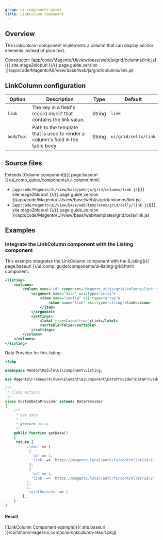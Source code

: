 ```yaml
---
group: ui-components-guide
title: LinkColumn component
---
```


## Overview

The LinkColumn component implements a column that can display anchor elements instead of plain text.

Constructor: [app/code/Magento/Ui/view/base/web/js/grid/columns/link.js]({{ site.mage2bloburl }}/{{ page.guide_version }}/app/code/Magento/Ui/view/base/web/js/grid/columns/link.js)

## LinkColumn configuration

| Option | Description | Type | Default |
| --- | --- | --- | --- |
| `link` | The key in a field's record object that contains the link value. | String | `link` |
| `bodyTmpl` | Path to the template that is used to render a column's field in the table body. | String | `ui/grid/cells/link` |

## Source files

Extends [Column component]({{ page.baseurl }}/ui_comp_guide/components/ui-column.html)

-  [`app/code/Magento/Ui/view/base/web/js/grid/columns/link.js`]({{ site.mage2bloburl }}/{{ page.guide_version }}/app/code/Magento/Ui/view/base/web/js/grid/columns/link.js)
-  [`app/code/Magento/Ui/view/base/web/templates/grid/cells/link.js`]({{ site.mage2bloburl }}/{{ page.guide_version }}/app/code/Magento/Ui/view/base/web/templates/grid/cells/link.js)

## Examples

### Integrate the LinkColumn component with the Listing component

This example integrates the LinkColumn component with the [Listing]({{ page.baseurl }}/ui_comp_guide/components/ui-listing-grid.html) component:

```xml
<listing>
    <columns>
        <column name="id" component="Magento_Ui/js/grid/columns/link" sortOrder="10">
            <argument name="data" xsi:type="array">
                <item name="config" xsi:type="array">
                    <item name="link" xsi:type="string">link</item>
                </item>
            </argument>
            <settings>
                <label translate="true">Link</label>
                <sortable>false</sortable>
            </settings>
        </column>
    </columns>
</listing>
```

Data Provider for this listing:

```php
<?php

namespace Vendor\Module\Ui\Component\Listing;

use Magento\Framework\View\Element\UiComponent\DataProvider\DataProvider;

/**
 * Class Actions
 */
class CustomDataProvider extends DataProvider
{
    /**
     * Get data
     *
     * @return array
     */
    public function getData()
    {
     return [
         'items' => [
           [
            'id' => 1,
            'link' => 'https://magento.local/path/to/controller/id/1'
           ],
           [
            'id' => 2,
            'link' => 'https://magento.local/path/to/controller/id/2'
          ],
          ],
          'totalRecords' => 2
        ];
    }
}
```

#### Result

![LinkColumn Component example]({{ site.baseurl }}/common/images/ui_comps/ui-linkcolumn-result.png)
